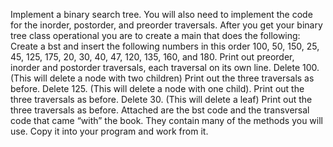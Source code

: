 Implement a binary search tree. You will also need to implement the code for the inorder, postorder, and preorder traversals. After you get your binary tree class operational you are to create a main that does the following: Create a bst and insert the following numbers in this order 100, 50, 150, 25, 45, 125, 175, 20, 30, 40, 47, 120, 135, 160, and 180. Print out preorder, inorder and postorder traversals, each traversal on its own line. Delete 100.  (This will delete a node with two children) Print out the three traversals as before. Delete 125.  (This will delete a node with one child).  Print out the three traversals as before. Delete 30. (This will delete a leaf)  Print out the three traversals as before. Attached are the bst code and the transversal code that came “with” the book.  They contain many of the methods you will use.  Copy it into your program and work from it.